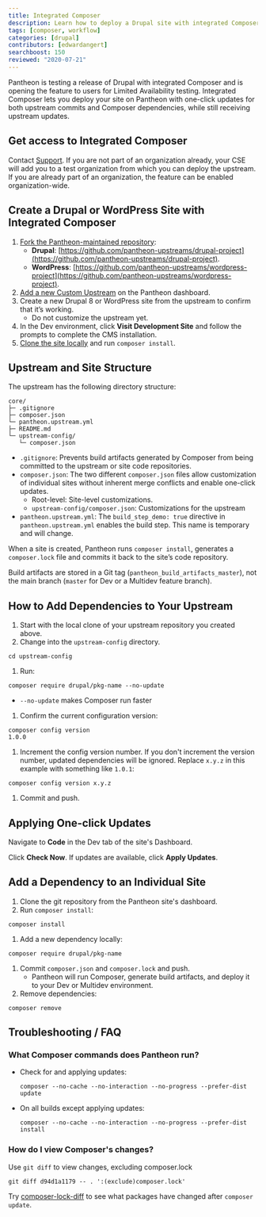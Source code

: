 ```yaml
---
title: Integrated Composer
description: Learn how to deploy a Drupal site with integrated Composer
tags: [composer, workflow]
categories: [drupal]
contributors: [edwardangert]
searchboost: 150
reviewed: "2020-07-21"
---
```


Pantheon is testing a release of Drupal with integrated Composer and is opening the feature to users for Limited Availability testing. Integrated Composer lets you deploy your site on Pantheon with one-click updates for both upstream commits and Composer dependencies, while still receiving upstream updates.

## Get access to Integrated Composer

Contact [Support](/support). If you are not part of an organization already, your CSE will add you to a test organization from which you can deploy the upstream. If you are already part of an organization, the feature can be enabled organization-wide.

## Create a Drupal or WordPress Site with Integrated Composer

1. [Fork the Pantheon-maintained repository](/create-custom-upstream#create-and-host-the-repository-remotely):
   - **Drupal**: [https://github.com/pantheon-upstreams/drupal-project](https://github.com/pantheon-upstreams/drupal-project).
   - **WordPress**: [https://github.com/pantheon-upstreams/wordpress-project](https://github.com/pantheon-upstreams/wordpress-project).
1. [Add a new Custom Upstream](/create-custom-upstream#connect-repository-to-pantheon) on the Pantheon dashboard.
1. Create a new Drupal 8 or WordPress site from the upstream to confirm that it’s working.
   - Do not customize the upstream yet.
1. In the Dev environment, click **Visit Development Site** and follow the prompts to complete the CMS installation.
1. [Clone the site locally](/local-development#get-the-code) and run `composer install`.

## Upstream and Site Structure

The upstream has the following directory structure:

```none:title=core/
core/
├─ .gitignore
├─ composer.json
└─ pantheon.upstream.yml
├─ README.md
└─ upstream-config/
   └─ composer.json
```

- `.gitignore`: Prevents build artifacts generated by Composer from being committed to the upstream or site code repositories.
- `composer.json`: The two different `composer.json` files allow customization of individual sites without inherent merge conflicts and enable one-click updates.
  - Root-level: Site-level customizations.
  - `upstream-config/composer.json`: Customizations for the upstream
- `pantheon.upstream.yml`: The `build_step_demo: true` directive in `pantheon.upstream.yml` enables the build step. This name is temporary and will change.

When a site is created, Pantheon runs `composer install`, generates a `composer.lock` file and commits it back to the site’s code repository.

Build artifacts are stored in a Git tag (`pantheon_build_artifacts_master`), not the main branch (`master` for Dev or a Multidev feature branch).

## How to Add Dependencies to Your Upstream

1. Start with the local clone of your upstream repository you created above.
1. Change into the `upstream-config` directory.

  ```bash{promptUser: user}
  cd upstream-config
  ```

1. Run:

  ```bash{promptUser: user}
  composer require drupal/pkg-name --no-update
  ```

   - `--no-update` makes Composer run faster

1. Confirm the current configuration version:

  ```bash{outputLines:2}
  composer config version
  1.0.0
  ```

1. Increment the config version number. If you don't increment the version number, updated dependencies will be ignored. Replace `x.y.z` in this example with something like `1.0.1`:

  ```bash{promptUser: user}
  composer config version x.y.z
  ```

1. Commit and push.

## Applying One-click Updates

Navigate to **Code** in the Dev tab of the site's Dashboard.

Click **Check Now**. If updates are available, click **Apply Updates**.

## Add a Dependency to an Individual Site

1. Clone the git repository from the Pantheon site's dashboard.
1. Run `composer install`:

  ```bash{promptUser: user}
  composer install
  ```

1. Add a new dependency locally:

  ```bash{promptUser: user}
  composer require drupal/pkg-name
  ```

1. Commit `composer.json` and `composer.lock` and push.
   - Pantheon will run Composer, generate build artifacts, and deploy it to your Dev or Multidev environment.
1. Remove dependencies:

  ```bash{promptUser: user}
  composer remove
  ```

## Troubleshooting / FAQ

### What Composer commands does Pantheon run?

- Check for and applying updates:

  ```bash{promptUser: user}
  composer --no-cache --no-interaction --no-progress --prefer-dist update
  ```

- On all builds except applying updates:

  ```bash{promptUser: user}
  composer --no-cache --no-interaction --no-progress --prefer-dist install
  ```

### How do I view Composer's changes?

Use `git diff` to view changes, excluding composer.lock

```bash{promptUser: user}
git diff d94d1a1179 -- . ':(exclude)composer.lock'
```

Try [composer-lock-diff](https://github.com/davidrjonas/composer-lock-diff) to see what packages have changed after `composer update`.
